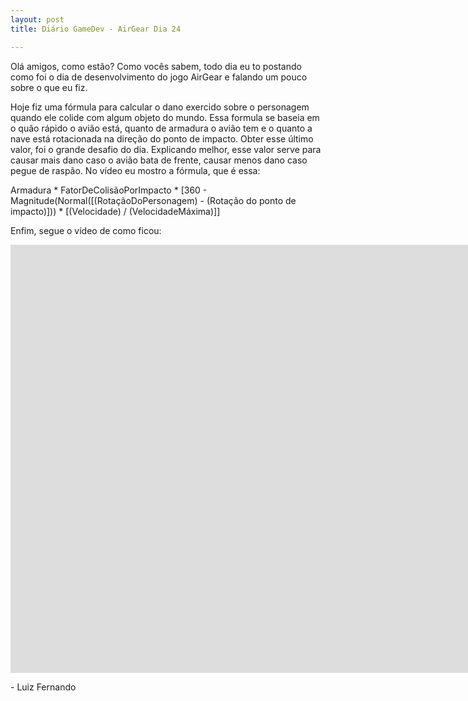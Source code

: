 ```yaml
---
layout: post
title: Diário GameDev - AirGear Dia 24

---
```


Olá amigos, como estão? Como vocês sabem, todo dia eu to postando como foi o dia de desenvolvimento do jogo AirGear e falando um pouco sobre o que eu fiz.

Hoje fiz uma fórmula para calcular o dano exercido sobre o personagem quando ele colide com algum objeto do mundo. Essa formula se baseia em o quão rápido o avião está, quanto de armadura o avião tem e o quanto a nave está rotacionada na direção do ponto de impacto. Obter esse último valor, foi o grande desafio do dia. Explicando melhor, esse valor serve para causar mais dano caso o avião bata de frente, causar menos dano caso pegue de raspão. No vídeo eu mostro a fórmula, que é essa: 

Armadura * FatorDeColisãoPorImpacto * [360 - Magnitude(Normal([(RotaçãoDoPersonagem) - (Rotação do ponto de impacto)])) * [(Velocidade) / (VelocidadeMáxima)]]

Enfim, segue o vídeo de como ficou:

<div class="videoWrapper">
  <iframe width="1663" height="685" src="https://www.youtube.com/embed/wc2pB0dIeOo" frameborder="0" allow="autoplay; encrypted-media" allowfullscreen></iframe>
</div>

<p class= "message"> - Luiz Fernando </p>